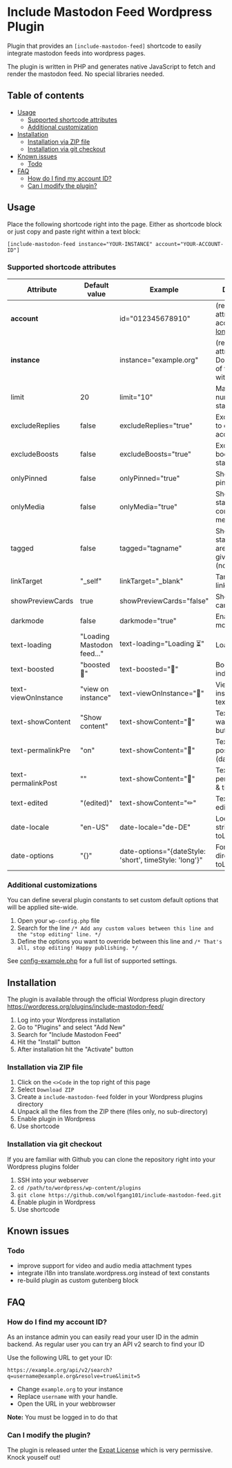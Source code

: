 # Include Mastodon Feed Wordpress Plugin

Plugin that provides an `[include-mastodon-feed]` shortcode to easily integrate mastodon feeds into wordpress pages.

The plugin is written in PHP and generates native JavaScript to fetch and render the mastodon feed. No special libraries needed.

## Table of contents
* [Usage](#usage)
  * [Supported shortcode attributes](#supported-shortcode-attributes)
  * [Additional customization](#additional-customizations)
* [Installation](#installation)
  * [Installation via ZIP file](#installation-via-zip-file)
  * [Installation via git checkout](#installation-via-git-checkout)
* [Known issues](#known-issues)
  * [Todo](#todo)
* [FAQ](#faq)
  * [How do I find my account ID?](#how-do-i-find-my-account-id)
  * [Can I modify the plugin?](#can-i-modify-the-plugin)

## Usage

Place the following shortcode right into the page. Either as shortcode block or just copy and paste right within a text block:

```[include-mastodon-feed instance="YOUR-INSTANCE" account="YOUR-ACCOUNT-ID"]```

### Supported shortcode attributes

 | Attribute          | Default value                 | Example                   | Description                                                       |
| ------------------- | ----------------------------- | ------------------------- | ----------------------------------------------------------------- |
| **account**         |                               | id="012345678910"         | (required attribute) Your account ID ([a long number](#how-do-i-find-my-account-id))   |
| **instance**        |                               | instance="example.org"    | (required attribute) Domain name of the instance without https:// |
| limit               | 20                            | limit="10"                | Maximum number of statuses                                        |
| excludeReplies      | false                         | excludeReplies="true"     | Exclude replies to other accounts                                 |
| excludeBoosts       | false                         | excludeBoosts="true"      | Exclude boosted statuses                                          |
| onlyPinned          | false                         | onlyPinned="true"         | Show only pinned statuses                                         |
| onlyMedia           | false                         | onlyMedia="true"          | Show only statuses containing media                               |
| tagged              | false                         | tagged="tagname"          | Show only statuses that are tagged with given tag name (no #!)    |
| linkTarget          | "_self"                       | linkTarget="_blank"       | Target for all links                                              |
| showPreviewCards    | true                          | showPreviewCards="false"  | Show preview cards                                                |
| darkmode            | false                         | darkmode="true"           | Enable dark mode                                                  |
| text-loading        | "Loading Mastodon feed..."    | text-loading="Loading ⏳" | Loading text                                                      |
| text-boosted        | "boosted 🚀"                  | text-boosted="🚀"         | Boosted status indicator text                                     |
| text-viewOnInstance | "view on instance"            | text-viewOnInstance="🔗"  | View status on instance link text                                 |
| text-showContent    | "Show content"                | text-showContent="👀"     | Text for content warning buttons                                  |
| text-permalinkPre   | "on"                          | text-showContent="📅"     | Text before post permalink (date & time)                          |
| text-permalinkPost  | ""                            | text-showContent="📅"     | Text after post permalink (date & time)                           |
| text-edited         | "(edited)"                    | text-showContent="✏"      | Text indicating edited posts                                      |
| date-locale         | "en-US"                       | date-locale="de-DE"       | Locale for date string, used in toLocaleString()                  |
| date-options        | "{}"                          | date-options="{dateStyle: 'short', timeStyle: 'long'}" | Format options directly fed into toLocaleString()                 |

### Additional customizations

You can define several plugin constants to set custom default options that will be applied site-wide.

1. Open your `wp-config.php` file
2. Search for the line `/* Add any custom values between this line and the "stop editing" line. */`
3. Define the options you want to override between this line and `/* That's all, stop editing! Happy publishing. */`

See [config-example.php](config-example.php) for a full list of supported settings.

## Installation

The plugin is available through the official Wordpress plugin directory https://wordpress.org/plugins/include-mastodon-feed/

1. Log into your Wordpress installation
2. Go to "Plugins" and select "Add New"
3. Search for "Include Mastodon Feed"
4. Hit the "Install" button
5. After installation hit the "Activate" button

### Installation via ZIP file

1. Click on the `<>Code` in the top right of this page
2. Select `Download ZIP`
3. Create a `include-mastodon-feed` folder in your Wordpress plugins directory
4. Unpack all the files from the ZIP there (files only, no sub-directory)
5. Enable plugin in Wordpress
6. Use shortcode

### Installation via git checkout

If you are familiar with Github you can clone the repository right into your Wordpress plugins folder

1. SSH into your webserver
2. `cd /path/to/wordpress/wp-content/plugins`
3. `git clone https://github.com/wolfgang101/include-mastodon-feed.git`
4. Enable plugin in Wordpress
5. Use shortcode

## Known issues

### Todo

* improve support for video and audio media attachment types
* integrate i18n into translate.wordpress.org instead of text constants
* re-build plugin as custom gutenberg block

## FAQ

### How do I find my account ID?
As an instance admin you can easily read your user ID in the admin backend. As regular user you can try an API v2 search to find your ID

Use the following URL to get your ID:

```https://example.org/api/v2/search?q=username@example.org&resolve=true&limit=5```

* Change `example.org` to your instance
* Replace `username` with your handle.
* Open the URL in your webbrowser

**Note:** You must be logged in to do that

### Can I modify the plugin?
The plugin is released unter the [Expat License](LICENSE) which is very permissive. Knock youself out!